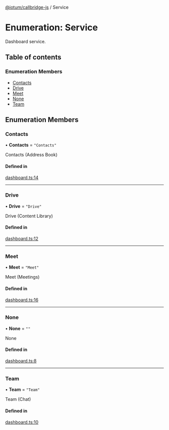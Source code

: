 [@iotum/callbridge-js](../README.md) / Service

# Enumeration: Service

Dashboard service.

## Table of contents

### Enumeration Members

- [Contacts](Service.md#contacts)
- [Drive](Service.md#drive)
- [Meet](Service.md#meet)
- [None](Service.md#none)
- [Team](Service.md#team)

## Enumeration Members

### Contacts

• **Contacts** = ``"Contacts"``

Contacts (Address Book)

#### Defined in

[dashboard.ts:14](https://github.com/iotum/callbridge-js/blob/b63e1a9/src/dashboard.ts#L14)

___

### Drive

• **Drive** = ``"Drive"``

Drive (Content Library)

#### Defined in

[dashboard.ts:12](https://github.com/iotum/callbridge-js/blob/b63e1a9/src/dashboard.ts#L12)

___

### Meet

• **Meet** = ``"Meet"``

Meet (Meetings)

#### Defined in

[dashboard.ts:16](https://github.com/iotum/callbridge-js/blob/b63e1a9/src/dashboard.ts#L16)

___

### None

• **None** = ``""``

None

#### Defined in

[dashboard.ts:8](https://github.com/iotum/callbridge-js/blob/b63e1a9/src/dashboard.ts#L8)

___

### Team

• **Team** = ``"Team"``

Team (Chat)

#### Defined in

[dashboard.ts:10](https://github.com/iotum/callbridge-js/blob/b63e1a9/src/dashboard.ts#L10)
